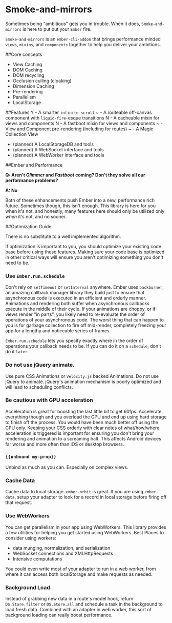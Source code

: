 Smoke-and-mirrors
=================

Sometimes being "ambitious" gets you in trouble.  When it does, `Smoke-and-mirrors` is here
to put out your `Ember` fire.

`Smoke-and-mirrors` is an `ember-cli-addon` that brings performance minded `views`, `mixins`,
and `components` together to help you deliver your ambitions.

##Core concepts

- View Caching
- DOM Caching
- DOM recycling
- Occlusion culling (cloaking)
- Dimension Caching
- Pre-rendering
- Parallelism
- LocalStorage

##Features
Y - A smarter `infinite-scroll`
~ - A routeable off-canvas component with `liquid-fire`-esque transitions
N - A cacheable mixin for views and components
N - A fastboot mixin for views and components
~ - View and Component pre-rendering (including for routes)
~ - A Magic Collection View
- (planned) A LocalStorageDB and tools
- (planned) A WebSocket interface and tools
- (planned) A WebWorker interface and tools

##Ember and Performance

**Q: Aren't *Glimmer* and *Fastboot* coming?  Don't they solve all our performance problems?**

**A: No**

Both of these enhancements push Ember into a new, performance rich future.  Sometimes though,
this isn't enough.  This library is here for you when it's not, and honestly, many features
here should only be utilized only *when* it's not, and no sooner.

##Optimization Guide

There is no substitute to a well implemented algorithm.

If optimization is important to you, you should optimize your existing code base before using
these features.  Making sure your code base is optimized in other critical ways will ensure you
aren't optimizing something you don't need to be.

### Use `Ember.run.schedule`

Don't rely on `setTimeout` or `setInterval` anywhere.  Ember uses `backburner`, an amazing callback
manager library they build just to ensure that asynchronous code is executed in an efficient and orderly
manner.  Animations and rendering both suffer when asynchronous callbacks execute in the middle of
their cycle.  If your animations are choppy, or if views render "in parts", you likely need to
re-evaluate the order of operations of your asynchronous code.  The worst thing that can happen to
you is for garbage collection to fire off mid-render, completely freezing your app for a lengthy and
noticeable series of frames.

`Ember.run.schedule` lets you specify exactly where in the order of operations your callback needs to be.
If you can do it on a `schedule`, don't do it `later`.

### Do not use jQuery animate.

Use pure CSS Animations or `Velocity.js` backed Animations. Do not use jQuery to animate.  jQuery's animation
mechanism is poorly optimized and will lead to scheduling conflicts.

### Be cautious with GPU acceleration

Acceleration is great for boosting the last little bit to get 60fps.  Accelerate everything though and you
overload the GPU and end up using hard storage to finish off the process.  You would have been much better
off using the CPU only.  Keeping your CSS orderly with clear notes of what/how/where acceleration is
triggered is important for ensuring you don't bring your rendering and animation to a screaming halt.  This
affects Android devices far worse and more often than iOS or desktop browsers.

### `{{unbound my-prop}}`

Unbind as much as you can.  Especially on complex views.

### Cache Data

Cache data to local storage.  `ember-orbit` is great.  If you are using `ember-data`, setup your adapter to
look for a record in local storage before firing off that request.

### Use WebWorkers

You can get parallelism in your app using WebWorkers.  This library provides a few utilities for helping you
get started using WebWorkers.  Best Places to consider using workers:

- data munging, normalization, and serialization
- WebSocket connections and XMLHttpRequests
- Intensive computations

You could even write most of your adapter to run in a web worker, from where it can access both localStorage
and make requests as needed.

### Background Load

Instead of grabbing new data in a route's model hook, return `DS.Store.filter` or `DS.Store.all` and schedule
a task in the background to load fresh data.  Combined with an adapter in web worker, this sort of background
loading can really boost performance.


